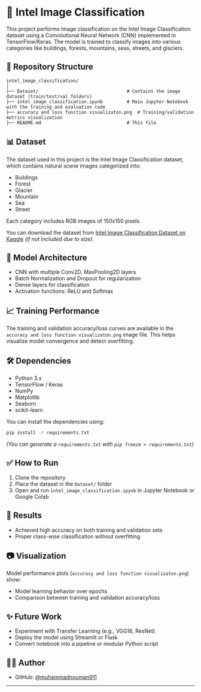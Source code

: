 
# 🌄 Intel Image Classification

This project performs image classification on the Intel Image Classification dataset using a Convolutional Neural Network (CNN) implemented in TensorFlow/Keras. The model is trained to classify images into various categories like buildings, forests, mountains, seas, streets, and glaciers.

## 📁 Repository Structure

```
intel_image_classification/
│
├── Dataset/                                 # Contains the image dataset (train/test/val folders)
├── intel_image_classification.ipynb         # Main Jupyter Notebook with the training and evaluation code
├── accuracy and loss function visualizaton.png  # Training/validation metrics visualization
├── README.md                                # This file
```

## 📊 Dataset

The dataset used in this project is the Intel Image Classification dataset, which contains natural scene images categorized into:

- Buildings
- Forest
- Glacier
- Mountain
- Sea
- Street

Each category includes RGB images of 150x150 pixels.

You can download the dataset from [Intel Image Classification Dataset on Kaggle](https://www.kaggle.com/puneet6060/intel-image-classification) *(if not included due to size)*.

## 🚀 Model Architecture

- CNN with multiple Conv2D, MaxPooling2D layers
- Batch Normalization and Dropout for regularization
- Dense layers for classification
- Activation functions: ReLU and Softmax

## 📈 Training Performance

The training and validation accuracy/loss curves are available in the `accuracy and loss function visualizaton.png` image file. This helps visualize model convergence and detect overfitting.

## 🛠️ Dependencies

- Python 3.x
- TensorFlow / Keras
- NumPy
- Matplotlib
- Seaborn
- scikit-learn

You can install the dependencies using:

```bash
pip install -r requirements.txt
```

*(You can generate a `requirements.txt` with `pip freeze > requirements.txt`)*

## ✅ How to Run

1. Clone the repository
2. Place the dataset in the `Dataset/` folder
3. Open and run `intel_image_classification.ipynb` in Jupyter Notebook or Google Colab

## 📌 Results

- Achieved high accuracy on both training and validation sets
- Proper class-wise classification without overfitting

## 📷 Visualization

Model performance plots (`accuracy and loss function visualizaton.png`) show:
- Model learning behavior over epochs
- Comparison between training and validation accuracy/loss

## ✨ Future Work

- Experiment with Transfer Learning (e.g., VGG16, ResNet)
- Deploy the model using Streamlit or Flask
- Convert notebook into a pipeline or modular Python script

## 🧑‍💻 Author

- GitHub: [@muhammadnouman911](https://github.com/muhammadnouman911)

---

